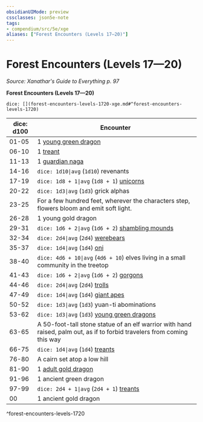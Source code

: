 ```yaml
---
obsidianUIMode: preview
cssclasses: json5e-note
tags:
- compendium/src/5e/xge
aliases: ["Forest Encounters (Levels 17—20)"]
---
```

# Forest Encounters (Levels 17—20)
*Source: Xanathar's Guide to Everything p. 97* 

**Forest Encounters (Levels 17—20)**

`dice: [](forest-encounters-levels-1720-xge.md#^forest-encounters-levels-1720)`

| dice: d100 | Encounter |
|------------|-----------|
| 01-05 | 1 [young green dragon](compendium/bestiary/dragon/young-green-dragon.md) |
| 06-10 | 1 [treant](compendium/bestiary/plant/treant.md) |
| 11-13 | 1 [guardian naga](compendium/bestiary/monstrosity/guardian-naga.md) |
| 14-16 | `dice: 1d10\|avg` (`1d10`) revenants |
| 17-19 | `dice: 1d8 + 1\|avg` (`1d8 + 1`) [unicorns](compendium/bestiary/celestial/unicorn.md) |
| 20-22 | `dice: 1d3\|avg` (`1d3`) grick alphas |
| 23-25 | For a few hundred feet, wherever the characters step, flowers bloom and emit soft light. |
| 26-28 | 1 young gold dragon |
| 29-31 | `dice: 1d6 + 2\|avg` (`1d6 + 2`) [shambling mounds](compendium/bestiary/plant/shambling-mound.md) |
| 32-34 | `dice: 2d4\|avg` (`2d4`) [werebears](compendium/bestiary/humanoid/werebear.md) |
| 35-37 | `dice: 1d4\|avg` (`1d4`) [oni](compendium/bestiary/giant/oni.md) |
| 38-40 | `dice: 4d6 + 10\|avg` (`4d6 + 10`) elves living in a small community in the treetop |
| 41-43 | `dice: 1d6 + 2\|avg` (`1d6 + 2`) [gorgons](compendium/bestiary/monstrosity/gorgon.md) |
| 44-46 | `dice: 2d4\|avg` (`2d4`) [trolls](compendium/bestiary/giant/troll.md) |
| 47-49 | `dice: 1d4\|avg` (`1d4`) [giant apes](compendium/bestiary/beast/giant-ape.md) |
| 50-52 | `dice: 1d3\|avg` (`1d3`) yuan-ti abominations |
| 53-62 | `dice: 1d3\|avg` (`1d3`) [young green dragons](compendium/bestiary/dragon/young-green-dragon.md) |
| 63-65 | A 50-foot-tall stone statue of an elf warrior with hand raised, palm out, as if to forbid travelers from coming this way |
| 66-75 | `dice: 1d4\|avg` (`1d4`) [treants](compendium/bestiary/plant/treant.md) |
| 76-80 | A cairn set atop a low hill |
| 81-90 | 1 [adult gold dragon](compendium/bestiary/dragon/adult-gold-dragon.md) |
| 91-96 | 1 ancient green dragon |
| 97-99 | `dice: 2d4 + 1\|avg` (`2d4 + 1`) [treants](compendium/bestiary/plant/treant.md) |
| 00 | 1 ancient gold dragon |
^forest-encounters-levels-1720